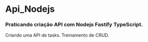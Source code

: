 
# Api_Nodejs
 

### Praticando criação API com Nodejs Fastify TypeScript.

Criando uma API de tasks. Treinamento de CRUD.
